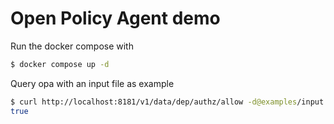 # Open Policy Agent demo

Run the docker compose with

```bash
$ docker compose up -d
```

Query opa with an input file as example

```bash
$ curl http://localhost:8181/v1/data/dep/authz/allow -d@examples/input.json -s | jq .result
true
```